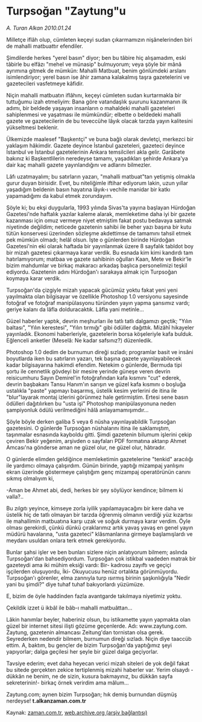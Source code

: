 # Turpsoğan "Zaytung"u

*A. Turan Alkan 2010.01.24*

<tr><td class="metin" colspan="2" style="padding-top: 20px; padding-left: 5px; ">Milletçe iflâh olup, cümleten keçeyi sudan çıkarmamızın nişânelerinden biri de mahalli matbuattır efendiler.</td></tr><tr><td class="metin" colspan="2" style="padding-top: 20px; padding-left: 5px; "><p>Şimdilerde herkes "yerel basın" diyor; ben bu tâbire hiç alışamadım, eski tâbirle bu elfâzı "mehel ve münasip" bulmuyorum; veya şöyle bir mânâ ayrımına gitmek de mümkün: Mahalli Matbuat, benim gönlümdeki arslanı isimlendiriyor; yerel basın ise âhir zamana kalakalmış taşra gazetelerini ve gazetecileri vasfetmeye kâfidir.
<p> Niçin mahalli matbuatın iflâhını, keçeyi cümleten sudan kurtarmakla bir tuttuğumu izah etmeliyim: Bana göre vatandaşlık şuurunu kazanmanın ilk adımı, bir beldede yaşayan insanların o mahaldeki mahalli gazeteleri sahiplenmesi ve yaşatması ile mümkündür; elbette o beldedeki mahalli gazete ve gazetecilerin de bu teveccühe lâyık olacak tarzda yayın kalitesini yükseltmesi beklenir.
<p> Ülkemizde maalesef "Başkentçi" ve buna bağlı olarak devletçi, merkezci bir yaklaşım hâkimdir. Gazete deyince İstanbul gazeteleri, gazeteci deyince İstanbul ve İstanbul gazetelerinin Ankara temsilcileri akla gelir. Garâbete bakınız ki Başkentlilerin neredeyse tamamı, yaşadıkları şehirde Ankara'ya dair kaç mahalli gazete yayınlandığını ve adlarını bilmezler.
<p> Lâfı uzatmayalım; bu satırların yazarı, "mahalli matbuat"tan yetişmiş olmakla gurur duyan birisidir. Evet, bu niteliğimle iftihar ediyorum lakin, uzun yıllar yaşadığım beldenin basın hayatına lâyık-ı vechile manidar bir katkı yapamadığımı da kabul etmek zorundayım.
<p> Şöyle ki; bu ekşi duygularla, 1993 yılında Sivas'ta yayına başlayan Hürdoğan Gazetesi'nde haftalık yazılar kaleme alarak, memleketime daha iyi bir gazete kazanması için omuz vermeye niyet etmiştim fakat postu bedavaya satmak niyetinde değildim; neticede gazetenin sahibi ile beher yazı başına bir kutu tütün konservesi üzerinden sözleşme akdettimse de tamamını tahsil etmek pek mümkün olmadı; helâl olsun. İşte o günlerden birinde Hürdoğan Gazetesi'nin eki olarak haftada bir yayınlanmak üzere 8 sayfalık tabldot boy bir mizah gazetesi çıkarmaya karar verdik. Bu esnada kim kimi kandırdı tam hatırlamıyorum; matbaa ve gazete sahibinin oğulları Kaan, Mete ve Bekir'le bizim mahdumlar ve birkaç makaracı arkadaş başlıca personelimizi teşkil ediyordu. Gazetenin adını Hürdoğan'ı sarakaya almak için Turpsoğan koymaya karar verdik.
<p> Turpsoğan'da çizgiyle mizah yapacak gücümüz yoktu fakat yeni yeni yayılmakta olan bilgisayar ve özellikle Photoshop 1.0 versiyonu sayesinde fotoğraf ve fotoğraf manipülasyonu türünden yayın yapma şansımız vardı; geriye kalanı da lâfla dolduracaktık. Lâfla yani metinle...
<p> Güzel haberler yaptık, devrin meşhurları ile tatlı tatlı dalgamızı geçtik; "Yılın baltası", "Yılın kerestesi", "Yılın tırmığı" gibi ödüller dağıttık. Mizâhî hikayeler yayınladık. Ekonomi haberleriyle, gazetelerin borsa köşeleriyle kafa bulduk. Eğlenceli anketler (Meselâ: Ne kadar safsınız?) düzenledik.
<p> Photoshop 1.0 dedim de burnumun direği sızladı; programlar basit ve insâni boyutlarda iken bu satırların yazarı, tek başına gazete yayınlayabilecek kadar bilgisayarına hakimdi efendim. Netekim o günlerde, Bermuda tipi şortu ile cennetlik gövdeyi bir mesire yerinde güneşe veren devrin reisicumhuru Sayın Demirel'in fotoğrafından kafa kısmını "cut" ederek, devrin başbakanı Tansu Hanım'ın sarışın ve güzel kafa kısmını o boşluğa ustalıkla "paste" yapmayı başarmış, üstelik kesim yerlerini de itina ile "blur"layarak montaj izlerini görünmez hale getirmiştim. Ertesi sene basın ödülleri dağıtılırken bu "usta işi" Photoshop manipülasyonuna neden şampiyonluk ödülü verilmediğini hâlâ anlayamamışımdır...
<p> Şöyle böyle derken galiba 5 veya 6 nüsha yayınlayabildik Turpsoğan gazetesini. O günlerde Turpsoğan nüshalarını itina ile saklamıştım, taşınmalar esnasında kayboldu gitti. Şimdi gazetenin bilumum işlerini çekip çeviren Bekir yeğenim, arşivden o sayfaları PDF formatına aktarıp Ahmet Amcası'na gönderse aman ne güzel olur, ne güzel olur, hâtıradır.
<p> O günlerde elimden geldiğince memleketimin gazetelerine "tenkid" aracılığı ile yardımcı olmaya çalışırdım. Günün birinde, yaptığı mizampaj yanlışını ekran üzerinde göstermeye çalıştığım genç mizampaj operatörünün canını sıkmış olmalıyım ki,
<p> -Aman be Ahmet abi, dedi, herkes bir şey söylüyor kendince; bilmem ki valla?..
<p> Bu zılgıtı yeyince, kimseye zorla iyilik yapılamayacağını bir kere daha ve üstelik hiç de tatlı olmayan bir tarzda öğrenmiş olmanın verdiği yüz kızartısı ile mahallimin matbuatına karşı uzak ve soğuk durmaya karar verdim. Öyle olması gerekirdi, çünkü dünkü çıraklarımız artık yavaş yavaş en genel yayın müdürü havalarına, "usta gazeteci" klâsmanlarına girmeye başlamışlardı ve meydanı usuldan onlara terk etmek gerekiyordu.
<p> Bunlar şahsi işler ve ben bunları sizlere niçin anlatıyorum bilmem; aslında Turpsoğan'dan bahsediyordum. Turpsoğan çok istikbal vaadeden matrak bir gazeteydi ama iki mühim eksiği vardı: Bir- kadrosu zayıftı ve geçiçi işçilerden oluşuyordu, İki- Okuyucusu henüz ortalıkta görünmüyordu. Turpsoğan'ı görenler, elma zannıyla turp ısırmış birinin şaşkınlığıyla "Nedir yani bu şimdi?" diye tuhaf tuhaf bakıyorlardı yüzümüze.
<p> E, bizim de öyle haddinden fazla avantgarde takılmaya niyetimiz yoktu.
<p> Çekildik izzet ü ikbâl ile bâb-ı mahalli matbuâttan...
<p> Lâkin hanımlar beyler, haberiniz olsun, bu istikamette yayın yapmakta olan güzel bir internet sitesi ilişti gözüme geçenlerde. Adı: www.zaytung.com. Zaytung, gazetenin almancası Zeitung'dan tornistan olsa gerek. Seyrederken nedendir bilmem, burnumun direği sızladı. Niçin diye taaccüb ettim. A, baktım, bu gençler de bizim Turpsoğan'da yaptığımız şeyi yapıyorlar; dalga geçilesi her şeyle bir güzel dalga geçiyorlar.
<p> Tavsiye ederim; evet daha heyecan verici mizah siteleri de yok değil fakat bu sitede gerçekten zekice tertiplenmiş mizahi haberler var. Yerim olsaydı -dükkân ne benim, ne de sizin, kusura bakmayınız, bu dükkân sayfa sekreterinin!- birkaç örnek verirdim ama mâlum...
<p> Zaytung.com; aynen bizim Turpsoğan; hık demiş burnundan düşmüş nerdeyse! <b>t.alkanzaman.com.tr</b><br/></p></p></p></p></p></p></p></p></p></p></p></p></p></p></p></p></p></p></td></tr>

Kaynak: [zaman.com.tr](http://zaman.com.tr/yazar.do?yazino=943848), [web.archive.org (arşiv bağlantısı)](http://web.archive.org/web/20100130064923/http://www.zaman.com.tr:80/yazar.do?yazino=943848)
